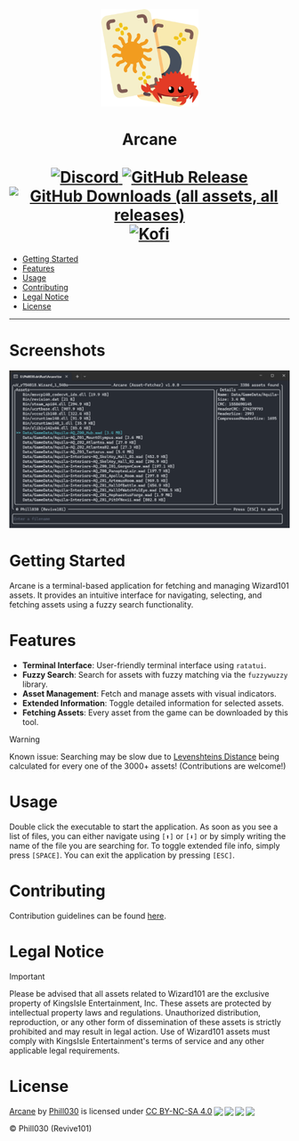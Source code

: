 <div align="center">
    <img width="175px" src="arcane_logo.png" />
    <h1>Arcane<br></br>
        <a href="https://r101.phill030.de">
            <img alt="Discord" src="https://img.shields.io/discord/940647911182729257">
        </a>
        <a href="https://github.com/Revive101/Arcane/releases/latest">
            <img alt="GitHub Release" src="https://img.shields.io/github/v/release/Revive101/Arcane">
        </a>
        <a href="https://github.com/Revive101/Arcane/releases/latest">
        <img alt="GitHub Downloads (all assets, all releases)" src="https://img.shields.io/github/downloads/Revive101/Arcane/total">
        </a>
        <a href="https://ko-fi.com/phill030">
            <img alt="Kofi" src="https://shields.io/badge/Kofi-Buy_me_a_coffee-ff5f5f?logo=ko-fi&style=for-the-badgeKofi">
        </a>
    </h1>
</div>

- [Getting Started](#getting-started)
- [Features](#features)
- [Usage](#usage)
- [Contributing](#contributing)
- [Legal Notice](#legal-notice)
- [License](#license)

---

# Screenshots
<img alt="Screenshot 1" src="WindowsTerminal_35868zcnZF.png">

# Getting Started
Arcane is a terminal-based application for fetching and managing Wizard101 assets. It provides an intuitive interface for navigating, selecting, and fetching assets using a fuzzy search functionality.

# Features
- **Terminal Interface**: User-friendly terminal interface using `ratatui`.
- **Fuzzy Search**: Search for assets with fuzzy matching via the `fuzzywuzzy` library.
- **Asset Management**: Fetch and manage assets with visual indicators.
- **Extended Information**: Toggle detailed information for selected assets.
- **Fetching Assets**: Every asset from the game can be downloaded by this tool.

> [!WARNING]  
> Known issue: Searching may be slow due to [Levenshteins Distance](https://en.wikipedia.org/wiki/Levenshtein_distance) being calculated for every one of the 3000+ assets! (Contributions are welcome!)

# Usage
Double click the executable to start the application. As soon as you see a list of files, you can either navigate using `[⬆]` or `[⬇]` or by simply writing the name of the file you are searching for. To toggle extended file info, simply press `[SPACE]`. You can exit the application by pressing `[ESC]`.

# Contributing
Contribution guidelines can be found [here](./CONTRIBUTING.md).

# Legal Notice
> [!IMPORTANT]
> Please be advised that all assets related to Wizard101 are the exclusive property of KingsIsle Entertainment, Inc. These assets are protected by intellectual property laws and regulations. Unauthorized distribution, reproduction, or any other form of dissemination of these assets is strictly prohibited and may result in legal action. Use of Wizard101 assets must comply with KingsIsle Entertainment's terms of service and any other applicable legal requirements.

# License
<p xmlns:cc="http://creativecommons.org/ns#" xmlns:dct="http://purl.org/dc/terms/"><a property="dct:title" rel="cc:attributionURL" href="https://github.com/Revive101/Arcane">Arcane</a> by <a rel="cc:attributionURL dct:creator" property="cc:attributionName" href="https://github.com/Phill030/">Phill030</a> is licensed under <a href="http://creativecommons.org/licenses/by-nc-sa/4.0/?ref=chooser-v1" target="_blank" rel="license noopener noreferrer" style="display:inline-block;">CC BY-NC-SA 4.0<img style="height:22px!important;margin-left:3px;vertical-align:text-bottom;" src="https://mirrors.creativecommons.org/presskit/icons/cc.svg?ref=chooser-v1"><img style="height:22px!important;margin-left:3px;vertical-align:text-bottom;" src="https://mirrors.creativecommons.org/presskit/icons/by.svg?ref=chooser-v1"><img style="height:22px!important;margin-left:3px;vertical-align:text-bottom;" src="https://mirrors.creativecommons.org/presskit/icons/nc.svg?ref=chooser-v1"><img style="height:22px!important;margin-left:3px;vertical-align:text-bottom;" src="https://mirrors.creativecommons.org/presskit/icons/sa.svg?ref=chooser-v1"></a></p>

© Phill030 (Revive101)
